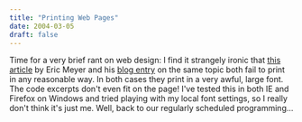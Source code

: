 ```yaml
---
title: "Printing Web Pages"
date: 2004-03-05
draft: false
---
```

Time for a very brief rant on web design: I find it strangely ironic that [this article](https://web.archive.org/web/20040403125935/http://alistapart.com/articles/goingtoprint/) by Eric Meyer and his [blog entry](https://web.archive.org/web/20040403125935/http://www.meyerweb.com/eric/articles/webrev/200001.html "Print Different") on the same topic both fail to print in any reasonable way. In both cases they print in a very awful, large font. The code excerpts don't even fit on the page! I've tested this in both IE and Firefox on Windows and tried playing with my local font settings, so I really don't think it's just me. Well, back to our regularly scheduled programming...
